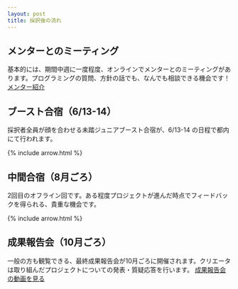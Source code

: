 ```yaml
---
layout: post
title: 採択後の流れ
---
```


## メンターとのミーティング
基本的には、期間中週に一度程度、オンラインでメンターとのミーティングがあります。プログラミングの質問、方針の話でも、なんでも相談できる機会です！
<a href="/mentors" class="button">メンター紹介</a>

## ブースト合宿（6/13-14）
採択者全員が顔を合わせる未踏ジュニアブースト合宿が、6/13-14 の日程で都内にて行われます。

{% include arrow.html %}

## 中間合宿（8月ごろ）
2回目のオフライン回です。ある程度プロジェクトが進んだ時点でフィードバックを得られる、貴重な機会です。

{% include arrow.html %}

## 成果報告会（10月ごろ）
一般の方も観覧できる、最終成果報告会が10月ごろに開催されます。クリエータは取り組んだプロジェクトについての発表・質疑応答を行います。
<a href="https://www.youtube.com/watch?v=zNCd2BTxaP8&list=PLNObH2jlC6ldN9LEExU1HlJy6RcAOQVl3" class="button" target="_blank">成果報告会の動画を見る</a>
